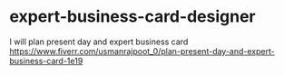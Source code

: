 # expert-business-card-designer
I will plan present day and expert business card https://www.fiverr.com/usmanrajpoot_0/plan-present-day-and-expert-business-card-1e19
